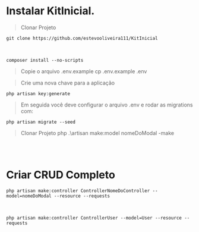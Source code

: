 
# Instalar KitInicial.

> Clonar Projeto

    git clone https://github.com/estevooliveira111/KitInicial

<br />

    composer install --no-scripts

> Copie o arquivo .env.example
    cp .env.example .env

> Crie uma nova chave para a aplicação

    php artisan key:generate

> Em seguida você deve configurar o arquivo .env e rodar as migrations com:

    php artisan migrate --seed

> Clonar Projeto
    php .\artisan make:model nomeDoModal -make

<br />
<br />

# Criar CRUD Completo

    php artisan make:controller ControllerNomeDoController --model=nomeDoModal --resource --requests
<br />

    php artisan make:controller ControllerUser --model=User --resource --requests
